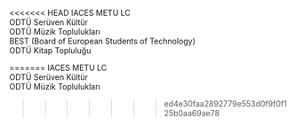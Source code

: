 <<<<<<< HEAD
IACES METU LC  
ODTÜ Serüven Kültür  
ODTÜ Müzik Toplulukları    
BEST (Board of European Students of Technology)  
ODTÜ Kitap Topluluğu  

=======
IACES METU LC  
ODTÜ Serüven Kültür  
ODTÜ Müzik Toplulukları  
>>>>>>> ed4e30faa2892779e553d0f9f0f125b0aa69ae78
